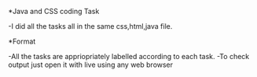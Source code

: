*Java and CSS coding Task
  
-I did all the tasks all in the same css,html,java file.

  
*Format

-All the tasks are appriopriately labelled according to each task.
-To check output just open it with live using any web browser
